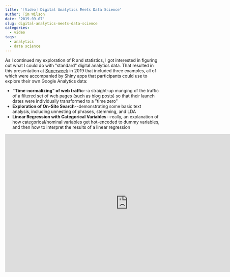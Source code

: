 ```yaml
---
title: '[Video] Digital Analytics Meets Data Science'
author: Tim Wilson
date: '2019-09-07'
slug: digital-analytics-meets-data-science
categories:
  - video
tags:
  - analytics
  - data science
---
```


As I continued my exploration of R and statistics, I got interested in figuring out what I could do with "standard" digital analytics data. That resulted in this presentation at [Superweek](https://superweek.hu) in 2019 that included three examples, all of which were accompanied by Shiny apps that participants could use to explore their own Google Analytics data:

* **"Time-normalizing" of web traffic**--a straight-up munging of the traffic of a filtered set of web pages (such as blog posts) so that their launch dates were individually transformed to a "time zero"
* **Exploration of On-Site Search**--demonstrating some basic text analysis, including unnesting of phrases, stemming, and LDA
* **Linear Regression with Categorical Variables**--really, an explanation of how categorical/nominal variables get hot-encoded to dummy variables, and then how to interpret the results of a linear regression

<div style = "text-align: center;">

<iframe width="800" height="450" src="https://www.youtube.com/embed/Q9bB-biLuh0" title="YouTube video player" frameborder="0" allow="accelerometer; autoplay; clipboard-write; encrypted-media; gyroscope; picture-in-picture" allowfullscreen></iframe>

</div>


